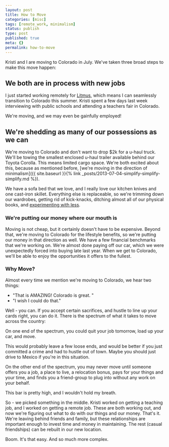 ```yaml
---
layout: post
title: How to Move
categories: [misc]
tags: [remote_work, minimalism]
status: publish
type: post
published: true
meta: {}
permalink: how-to-move
---
```


Kristi and I are moving to Colorado in July. We've taken three broad steps to make this move happen:

## We both are in process with new jobs

I just started working remotely for [Litmus](http://www.litmus.com), which means I can seamlessly transition to Colorado this summer. Kristi spent a few days last week interviewing with public schools and attending a teachers fair in Colorado. 

We're moving, and we may even be gainfully employed!


## We're shedding as many of our possessions as we can

We're moving to Colorado and don't want to drop $2k for a u-haul truck. We'll be towing the smallest enclosed u-haul trailer available behind our Toyota Corolla. This means limited cargo space. We're both excited about this, because as mentioned before, [we're moving in the direction of minimalism]({{ site.baseurl }}{% link _posts/2013-07-04-simplify-simplify-simplify.md %}). 

We have a sofa bed that we love, and I really love our kitchen knives and one cast-iron skillet. Everything else is replaceable, so we're trimming down our wardrobes, getting rid of kick-knacks, ditching almost all of our physical books, and [experimenting with less](http://www.becomingminimalist.com/sample-living-with-less/).


### We're putting our money where our mouth is

Moving is not cheap, but it certainly doesn't have to be expensive. Beyond that, we're moving to Colorado for the lifestyle benefits, so we're putting our money in that direction as well. We have a few financial benchmarks that we're working on. We're almost done paying off our car, which we were unexpectedly forced into buying late last year. When we get to Colorado, we'll be able to enjoy the opportunities it offers to the fullest.

### Why Move?

Almost every time we mention we're moving to Colorado, we hear two things:

* "That is AMAZING! Colorado is great. "
* "I wish I could do that."

Well - you can. If you accept certain sacrifices, and hustle to line up your cards right, you can do it. There is the spectrum of what it takes to move across the country:

On one end of the spectrum, you could quit your job tomorrow, load up your car, and move.

This would probably leave a few loose ends, and would be better if you just committed a crime and had to hustle out of town. Maybe you should just drive to Mexico if you're in this situation.

On the other end of the spectrum, you may never move until someone offers you a job, a place to live, a relocation bonus, pays for your things and your time, and finds you a friend-group to plug into without any work on your behalf.

This bar is pretty high, and I wouldn't hold my breath.

So - we picked something in the middle. Kristi worked on getting a teaching job, and I worked on getting a remote job. These are both working out, and now we're figuring out what to do with our things and our money. That's it. We're leaving behind friends and family, but these relationships are important enough to invest time and money in maintaining. The rest (casual friendships) can be rebuilt in our new location.

Boom. It's that easy. And so much more complex.
